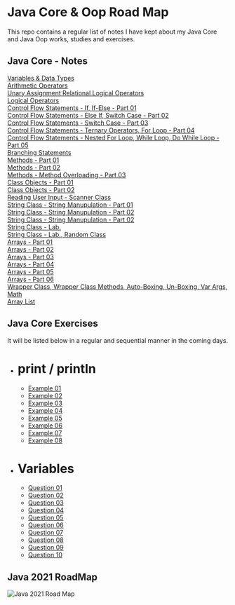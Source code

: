# Java Core & Oop Road Map
This repo contains a regular list of notes I have kept about my Java Core and Java Oop works, studies and exercises.

## Java Core - Notes
[Variables & Data Types](https://github.com/esalkan/java-notes/tree/master/src/day_03_variables_dataTypes)
<br>
[Arithmetic Operators](https://github.com/esalkan/java-notes/tree/master/src/day_04_arithmethicOperators)
<br>
[Unary Assignment Relational Logical Operators](https://github.com/esalkan/java-notes/tree/master/src/day_05_unaryAssignmentRelationalLogicalOperators)
<br>
[Logical Operators](https://github.com/esalkan/java-notes/tree/master/src/day_06_logicalOperators)
<br>
[Control Flow Statements - If, If-Else - Part 01 ](https://github.com/esalkan/java-notes/tree/master/src/day_07_controlFlowStatements_if_ifElse_Part_1)
<br>
[Control Flow Statements - Else If, Switch Case - Part 02](https://github.com/esalkan/java-notes/tree/master/src/day_08_controlFlowStatements_elseIf_switchCase_Part_2)
<br>
[Control Flow Statements - Switch Case - Part 03](https://github.com/esalkan/java-notes/tree/master/src/day_09_controlFlowStatements_Part_3)
<br>
[Control Flow Statements - Ternary Operators, For Loop - Part 04](https://github.com/esalkan/java-notes/tree/master/src/day_10_controlFlowStatements_Part_4)
<br>
[Control Flow Statements - Nested For Loop, While Loop, Do While Loop - Part 05](https://github.com/esalkan/java-notes/tree/master/src/day_11_controlFlowStatements_Part_5)
<br>
[Branching Statements](https://github.com/esalkan/java-notes/tree/master/src/day_12_branchingStatements)
<br>
[Methods - Part 01](https://github.com/esalkan/java-notes/tree/master/src/day_13_methods_Part_1)
<br>
[Methods - Part 02](https://github.com/esalkan/java-notes/tree/master/src/day_14_methods_Part_2)
<br>
[Methods - Method Overloading - Part 03](https://github.com/esalkan/java-notes/tree/master/src/day_15_methodOverloading)
<br>
[Class Objects - Part 01](https://github.com/esalkan/java-notes/tree/master/src/day_16_classObjects)
<br>
[Class Objects - Part 02](https://github.com/esalkan/java-notes/tree/master/src/day_17_classObjects_Part_2)
<br>
[Reading User Input - Scanner Class](https://github.com/esalkan/java-notes/tree/master/src/day_18_readingUserInput)
<br>
[String Class - String Manupulation - Part 01](https://github.com/esalkan/java-notes/tree/master/src/day_19_stringClass_stringManipulation_Part_01)
<br>
[String Class - String Manupulation - Part 02](https://github.com/esalkan/java-notes/tree/master/src/day_20_stringClass_stringManupulation_Part_2)
<br>
[String Class - String Manupulation - Part 02](https://github.com/esalkan/java-notes/tree/master/src/day_21_stringManipulation_Part_3)
<br>
[String Class - Lab. ](https://github.com/esalkan/java-notes/tree/master/src/day_22_stringClassContinue_Lab)
<br>
[String Class - Lab., Random Class](https://github.com/esalkan/java-notes/tree/master/src/day_23_stringClass_lab_randomClass)
<br>
[Arrays - Part 01](https://github.com/esalkan/java-notes/tree/master/src/day_24_Arrays_Part_1)
<br>
[Arrays - Part 02](https://github.com/esalkan/java-notes/tree/master/src/day_25_Arrays_Part_2)
<br>
[Arrays - Part 03](https://github.com/esalkan/java-notes/tree/master/src/day_26_Arrays_Part_3)
<br>
[Arrays - Part 04](https://github.com/esalkan/java-notes/tree/master/src/day_27_Arrays_Part_4)
<br>
[Arrays - Part 05](https://github.com/esalkan/java-notes/tree/master/src/day_28_Arrays_Part_5)
<br>
[Arrays - Part 06](https://github.com/esalkan/java-notes/tree/master/src/day_29_Arrays_Part_6)
<br>
[Wrapper Class, Wrapper Class Methods, Auto-Boxing, Un-Boxing, Var Args, Math](https://github.com/esalkan/java-notes/tree/master/src/day_30_wrapperClass)
<br>
[Array List](https://github.com/esalkan/java-notes/tree/master/src/day_31_ArrayList)

## Java Core Exercises
It will be listed below in a regular and sequential manner in the coming days.
- # print / println
  - [Example 01](https://github.com/esalkan/java-notes/blob/master/src/assignments/assignment_1_print_println/Question_01.java)
  - [Example 02](https://github.com/esalkan/java-notes/blob/master/src/assignments/assignment_1_print_println/Question_02.java)
  - [Example 03](https://github.com/esalkan/java-notes/blob/master/src/assignments/assignment_1_print_println/Question_03.java)
  - [Example 04](https://github.com/esalkan/java-notes/blob/master/src/assignments/assignment_1_print_println/Question_04.java)
  - [Example 05](https://github.com/esalkan/java-notes/blob/master/src/assignments/assignment_1_print_println/Question_05.java)
  - [Example 06](https://github.com/esalkan/java-notes/blob/master/src/assignments/assignment_1_print_println/Question_06.java)
  - [Example 07](https://github.com/esalkan/java-notes/blob/master/src/assignments/assignment_1_print_println/Question_07.java)
  - [Example 08](https://github.com/esalkan/java-notes/blob/master/src/assignments/assignment_1_print_println/Question_08.java)
- # Variables
  - [Question 01](https://github.com/esalkan/java-notes/blob/master/src/assignments/assignment_2_variables/Question_01.java)
  - [Question 02](https://github.com/esalkan/java-notes/blob/master/src/assignments/assignment_2_variables/Question_02.java)
  - [Question 03](https://github.com/esalkan/java-notes/blob/master/src/assignments/assignment_2_variables/Question_03.java)
  - [Question 04](https://github.com/esalkan/java-notes/blob/master/src/assignments/assignment_2_variables/Question_04.java)
  - [Question 05](https://github.com/esalkan/java-notes/blob/master/src/assignments/assignment_2_variables/Question_05.java)
  - [Question 06](https://github.com/esalkan/java-notes/blob/master/src/assignments/assignment_2_variables/Question_06.java)
  - [Question 07](https://github.com/esalkan/java-notes/blob/master/src/assignments/assignment_2_variables/Question_07.java)
  - [Question 08](https://github.com/esalkan/java-notes/blob/master/src/assignments/assignment_2_variables/Question_08.java)
  - [Question 09](https://github.com/esalkan/java-notes/blob/master/src/assignments/assignment_2_variables/Question_09.java)
  - [Question 10](https://github.com/esalkan/java-notes/blob/master/src/assignments/assignment_2_variables/Question_10.java)
## Java 2021 RoadMap
![Java 2021 Road Map](https://github.com/esalkan/java-notes/blob/master/2021%20Java%20Developer%20RoadMap.png)
